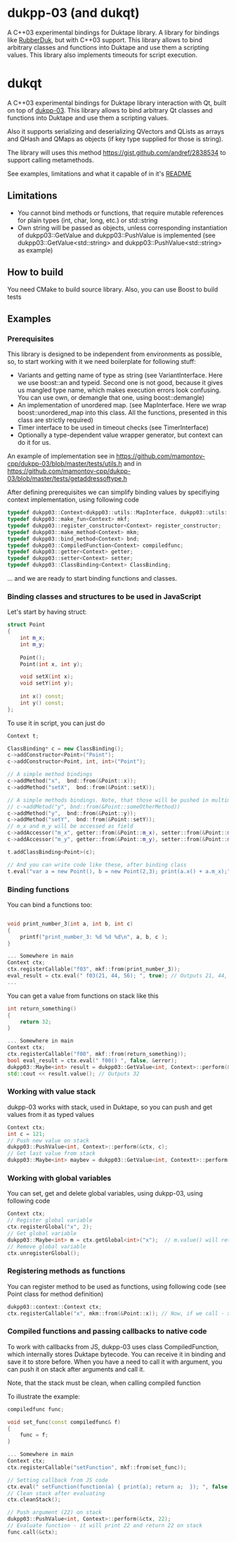 # dukpp-03 (and dukqt)

A C++03 experimental bindings for Duktape library. A library for bindings like [RubberDuk](https://gitlab.com/calcyss/rubberduk), but with C++03 support. This library allows to bind arbitrary classes and functions into Duktape and use them a scripting values. This library also implements timeouts for script execution. 

# dukqt

A C++03 experimental bindings for Duktape library interaction with Qt, built on top of [dukpp-03](https://github.com/mamontov-cpp/dukpp-03). This library allows to bind arbitrary Qt classes and functions into Duktape and use them a scripting values. 

Also it supports serializing and deserializing QVectors and QLists as arrays and QHash and QMaps as objects (if key type supplied for those is string).

The library will uses this method https://gist.github.com/andref/2838534 to support calling metamethods.

See examples, limitations and what it capable of in it's [README](https://github.com/mamontov-cpp/dukpp-03/tree/master/plugins/qt)

## Limitations

 * You cannot bind methods or functions, that require mutable references for plain types (int, char, long, etc.) or std::string
 * Own string will be passed as objects, unless corresponding instantiation of dukpp03::GetValue and dukpp03::PushValue is implemented (see dukpp03::GetValue&lt;std::string&gt; and dukpp03::PushValue&lt;std::string&gt; as example)

## How to build

You need CMake to build source library. Also, you can use Boost to build tests

## Examples

### Prerequisites 

This library is designed to be independent from environments as possible, so, to start working with it we need boilerplate for following stuff:

* Variants and getting name of type as string (see VariantInterface. Here we use boost::an and typeid. Second one is not good, because it gives us mangled type name, which makes execution errors look confusing. You can use own, or demangle that one, using boost::demangle)
* An implementation of unordered map. (see MapInterface. Here we wrap boost::unordered_map into this class. All the functions, presented in this class are strictly required)
* Timer interface to be used in timeout checks (see TimerInterface)
* Optionally a type-dependent value wrapper generator, but context can do it for us.

An example of implementation see in https://github.com/mamontov-cpp/dukpp-03/blob/master/tests/utils.h and in https://github.com/mamontov-cpp/dukpp-03/blob/master/tests/getaddressoftype.h

After defining prerequisites we can simplify binding values by specifiying context implementation, using following code

```cpp
typedef dukpp03::Context<dukpp03::utils::MapInterface, dukpp03::utils::VariantInterface, dukpp03::utils::TimerInterface> Context;
typedef dukpp03::make_fun<Context> mkf;
typedef dukpp03::register_constructor<Context> register_constructor;
typedef dukpp03::make_method<Context> mkm;
typedef dukpp03::bind_method<Context> bnd;
typedef dukpp03::CompiledFunction<Context> compiledfunc;
typedef dukpp03::getter<Context> getter;
typedef dukpp03::setter<Context> setter;
typedef dukpp03::ClassBinding<Context> ClassBinding;
```
... and we are ready to start binding functions and classes.

### Binding classes and structures to be used in JavaScript

Let's start by having struct:

```cpp
struct Point
{
    int m_x;
    int m_y;
    
    Point();
    Point(int x, int y);

    void setX(int x);
    void setY(int y);
    
    int x() const;
    int y() const;
};
```

To use it in script, you can just do

```cpp
Context t;

ClassBinding* c = new ClassBinding();
c->addConstructor<Point>("Point");
c->addConstructor<Point, int, int>("Point");

// A simple method bindings
c->addMethod("x",  bnd::from(&Point::x));
c->addMethod("setX",  bnd::from(&Point::setX));

// A simple methods bindings. Note, that those will be pushed in multimethod, so y() could be easily overloaded by another call to
// c->addMetod("y", bnd::from(&Point::someOtherMethod))
c->addMethod("y",  bnd::from(&Point::y));
c->addMethod("setY",  bnd::from(&Point::setY));
// m_x and m_y will be accessed as field
c->addAccessor("m_x", getter::from(&Point::m_x), setter::from(&Point::m_x));
c->addAccessor("m_y", getter::from(&Point::m_y), setter::from(&Point::m_y));

t.addClassBinding<Point>(c);

// And you can write code like these, after binding class
t.eval("var a = new Point(), b = new Point(2,3); print(a.x() + a.m_x);", false)
```

### Binding functions

You can bind a functions too:

```cpp

void print_number_3(int a, int b, int c)
{
    printf("print_number_3: %d %d %d\n", a, b, c ); 
}

... Somewhere in main
Context ctx;
ctx.registerCallable("f03", mkf::from(print_number_3));
eval_result = ctx.eval(" f03(21, 44, 56); ", true); // Outputs 21, 44, 56
...
```

You can get a value from functions on stack like this

```cpp
int return_something()
{
    return 32;
}

... Somewhere in main
Context ctx;
ctx.registerCallable("f00", mkf::from(return_something));
bool eval_result = ctx.eval(" f00() ", false, &error);
dukpp03::Maybe<int> result = dukpp03::GetValue<int, Context>::perform(&ctx, -1);
std::cout << result.value(); // Outputs 32
```

### Working with value stack

dukpp-03 works with stack, used in Duktape, so you can push and get values from it as typed values

```cpp
Context ctx;
int c = 121;
// Push new value on stack
dukpp03::PushValue<int, Context>::perform(&ctx, c);
// Get last value from stack
dukpp03::Maybe<int> maybev = dukpp03::GetValue<int, Contextt>::perform(&ctx, -1); // maybev now hold 121
```

### Working with global variables

You can set, get and delete global variables, using dukpp-03, using following code

```cpp
Context ctx;
// Register global variable
ctx.registerGlobal("x", 2);
// Get global variable
dukpp03::Maybe<int> m = ctx.getGlobal<int>("x");  // m.value() will return 2 after this
// Remove global variable
ctx.unregisterGlobal();
```

### Registering methods as functions

You can register method to be used as functions, using following code (see Point class for method definition)

```cpp
dukpp03::context::Context ctx;
ctx.registerCallable("x", mkm::from(&Point::x)); // Now, if we call - x(Point(2,3)) in JS it will evaluate to 2
```

### Compiled functions and passing callbacks to native code

To work with callbacks from JS, dukpp-03 uses class CompiledFunction, which internally stores Duktape bytecode. You can receive it in binding and save it to store before. When you have a need to call it with argument, you can push it on stack after arguments and call it. 

Note, that the stack must be clean, when calling compiled function

To illustrate the example:

```cpp
compiledfunc func;

void set_func(const compiledfunc& f)
{
    func = f;
}

... Somewhere in main
Context ctx;
ctx.registerCallable("setFunction", mkf::from(set_func));

// Setting callback from JS code
ctx.eval(" setFunction(function(a) { print(a); return a;  }); ", false);
// Clean stack after evaluating
ctx.cleanStack();

// Push argument (22) on stack
dukpp03::PushValue<int, Context>::perform(&ctx, 22);
// Evaluate function - it will print 22 and return 22 on stack
func.call(&ctx);
```
